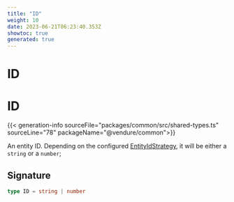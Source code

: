 ```yaml
---
title: "ID"
weight: 10
date: 2023-06-21T06:23:40.353Z
showtoc: true
generated: true
---
```

<!-- This file was generated from the Vendure source. Do not modify. Instead, re-run the "docs:build" script -->

# ID
<div class="symbol">


# ID

{{< generation-info sourceFile="packages/common/src/shared-types.ts" sourceLine="78" packageName="@vendure/common">}}

An entity ID. Depending on the configured <a href='/typescript-api/configuration/entity-id-strategy#entityidstrategy'>EntityIdStrategy</a>, it will be either
a `string` or a `number`;

## Signature

```TypeScript
type ID = string | number
```
</div>
